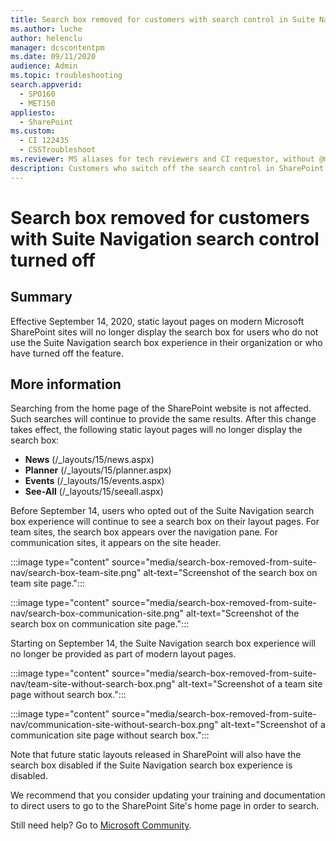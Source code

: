 ```yaml
---
title: Search box removed for customers with search control in Suite Nav turned off
ms.author: luche
author: helenclu
manager: dcscontentpm
ms.date: 09/11/2020
audience: Admin
ms.topic: troubleshooting
search.appverid: 
  - SPO160
  - MET150
appliesto: 
  - SharePoint
ms.custom: 
  - CI 122435
  - CSSTroubleshoot
ms.reviewer: MS aliases for tech reviewers and CI requestor, without @microsoft.com.
description: Customers who switch off the search control in SharePoint Suite Navigation will no longer see the search box.
---
```


# Search box removed for customers with Suite Navigation search control turned off

## Summary

Effective September 14, 2020, static layout pages on modern Microsoft SharePoint sites will no longer display the search box for users who do not use the Suite Navigation search box experience in their organization or who have turned off the feature.

## More information

Searching from the home page of the SharePoint website is not affected. Such searches will continue to provide the same results.
After this change takes effect, the following static layout pages will no longer display the search box:

- **News** (/_layouts/15/news.aspx)
- **Planner** (/_layouts/15/planner.aspx)
- **Events** (/_layouts/15/events.aspx)
- **See-All** (/_layouts/15/seeall.aspx)

Before September 14, users who opted out of the Suite Navigation search box experience will continue to see a search box on their layout pages. For team sites, the search box appears over the navigation pane. For communication sites, it appears on the site header.

:::image type="content" source="media/search-box-removed-from-suite-nav/search-box-team-site.png" alt-text="Screenshot of the search box on team site page.":::

:::image type="content" source="media/search-box-removed-from-suite-nav/search-box-communication-site.png" alt-text="Screenshot of the search box on communication site page.":::

Starting on September 14, the Suite Navigation search box experience will no longer be provided as part of modern layout pages.
 
:::image type="content" source="media/search-box-removed-from-suite-nav/team-site-without-search-box.png" alt-text="Screenshot of a team site page without search box.":::

:::image type="content" source="media/search-box-removed-from-suite-nav/communication-site-without-search-box.png" alt-text="Screenshot of a communication site page without search box.":::

Note that future static layouts released in SharePoint will also have the search box disabled if the Suite Navigation search box experience is disabled. 

We recommend that you consider updating your training and documentation to direct users to go to the SharePoint Site's home page in order to search.


Still need help? Go to [Microsoft Community](https://answers.microsoft.com/).
